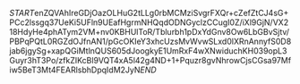 $START$enZQVAhIreGDjOazOLHuG2tLLg0rbMCMziSvgrFXQr+cZefZtCJ4sG+PCc2lssgq37UeKi5UFln9UEafHgrmNHQqdODNGyclzCCugI0Z/iXl9GjN/VX218HdyHe4phATym2VM+nv0KBHUlToR/Tblurbh1pDxYdGnv8Ow6LbGBvSjtv/PBPqPQtL0RGZdOJfnAN1/pGcOKIeY3xhcUzsMvWvwSLxd0lXRnAnnyfS0D8jab6jgySg+xapQGiMtlnQUS605dJoogkyE1UmRxF4wXNwiduchKH039opL3Guyr3hT3Po/zfkZIKcBl9VQT4xA5l42g4ND+1+Pquzr8gvNhrowCjsCGsa97Mfiw5BeT3Mt4FEARlsbhDpqIdM2JyN$END$